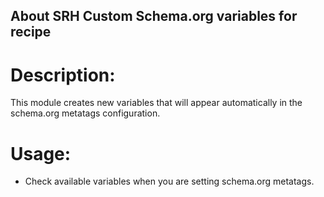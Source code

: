 ## About SRH Custom Schema.org variables for recipe

Description:
============
This module creates new variables that will appear automatically in the schema.org metatags configuration.

Usage:
======
- Check available variables when you are setting schema.org metatags.
